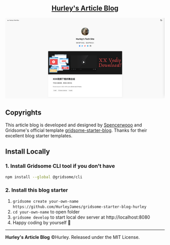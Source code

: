 <p align="center">
  <a href="https://article.withh.life/">
    <h2 align="center">Hurley's Article Blog</h2>
  </a>
</p>

![](/assets/index.png)

## Copyrights

This article blog is developed and designed by [Spencerwooo](https://github.com/spencerwooo/blog) and Gridsome's official template [gridsome-starter-blog](https://github.com/gridsome/gridsome-starter-blog). Thanks for their excellent blog starter templates.

## Install Locally

### 1. Install Gridsome CLI tool if you don't have

```bash
npm install --global @gridsome/cli
```

### 2. Install this blog starter

1. `gridsome create your-own-name https://github.com/HurleyJames/gridsome-starter-blog-hurley`
2. `cd your-own-name` to open folder
3. `gridsome develop` to start local dev server at http://localhost:8080
4. Happy coding by yourself 🎉

---

**Hurley's Article Blog** ©Hurley. Released under the MIT License.
